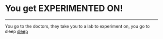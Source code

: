 # You get **EXPERIMENTED ON!**
---

You go to the doctors, they take you to a lab to experiment on, you go to sleep
[sleep](./readme.md)
